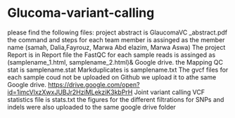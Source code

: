 # Glucoma-variant-calling

please find the following files:
project abstract is GlaucomaVC _abstract.pdf
the command and steps for each  team member is assinged as the member name (samah, Dalia,Fayrouz, Marwa Abd elazim, Marwa Aswa)
The  project Report is in Report file
the FastQC for each sample reads is assinged as (samplename_1.html, samplename_2.html)& Google drive. 
the Mapping QC stat is samplename.stat
Markduplicates is samplename.txt
The gvcf files for each sample coud not be uploaded on Github we upload it to athe same Google drive.
https://drive.google.com/open?id=1imcVlxzXwxJUBJr2HziMLekziK3kbPrH
Joint variant calling VCF statistics file is stats.txt
the figures for the different filtrations for SNPs and indels were also uploaded to the same google drive folder
